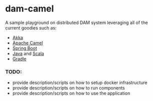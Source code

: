 dam-camel
=========

A sample playground on distributed DAM system leveraging all of the current goodies such as:
- [Akka](http://akka.io/)
- [Apache Camel](http://camel.apache.org/)
- [Spring Boot](http://projects.spring.io/spring-boot/)
- [Java](https://community.oracle.com/community/java) and [Scala](http://scala-lang.org/)
- [Gradle](http://gradle.org/)

### TODO:
- provide description/scripts on how to setup docker infrastructure
- provide description/scripts on how to run components
- provide description/scripts on how to use the application
